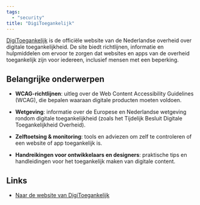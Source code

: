 ```yaml
---
tags:
  - "security"
title: "DigiToegankelijk"
---
```


[DigiToegankelijk](https://www.digitoegankelijk.nl/) is de officiële website van de Nederlandse overheid over digitale toegankelijkheid. De site biedt richtlijnen, informatie en hulpmiddelen om ervoor te zorgen dat websites en apps van de overheid toegankelijk zijn voor iedereen, inclusief mensen met een beperking.  

## Belangrijke onderwerpen  

- **WCAG-richtlijnen**: uitleg over de Web Content Accessibility Guidelines (WCAG), die bepalen waaraan digitale producten moeten voldoen.  

- **Wetgeving**: informatie over de Europese en Nederlandse wetgeving rondom digitale toegankelijkheid (zoals het Tijdelijk Besluit Digitale Toegankelijkheid Overheid).  

- **Zelftoetsing & monitoring**: tools en adviezen om zelf te controleren of een website of app toegankelijk is.  

- **Handreikingen voor ontwikkelaars en designers**: praktische tips en handleidingen voor het toegankelijk maken van digitale content.  

## Links

- [Naar de website van DigiToegankelijk](https://www.digitoegankelijk.nl/)